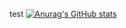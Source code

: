 test
[![Anurag's GitHub stats](https://github-readme-stats.vercel.app/api?username=JGabT)](https://github.com/anuraghazra/github-readme-stats)

